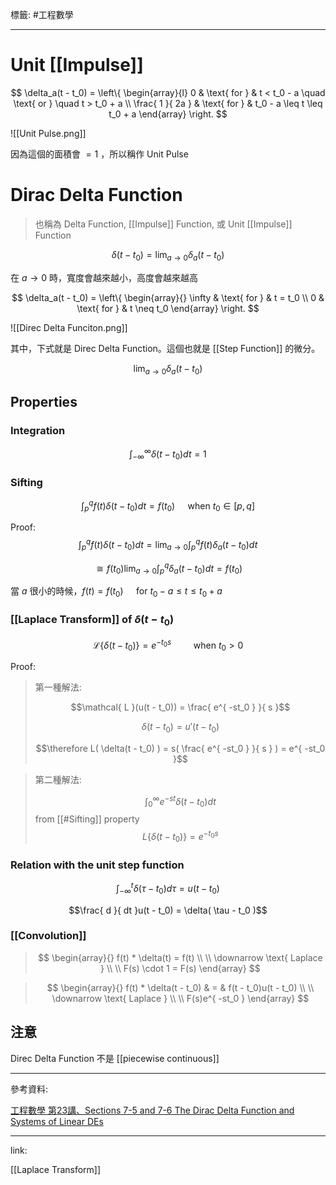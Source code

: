 標籤: #工程數學 

---

# Unit [[Impulse]]

$$
\delta_a(t - t_0) = 
\left\{
	\begin{array}{l}
		0 & \text{ for } & t < t_0 - a \quad \text{ or } \quad t > t_0 + a \\
		\frac{ 1 }{ 2a } & \text{ for } & t_0 - a \leq t \leq t_0 + a
	\end{array}
\right.
$$

![[Unit Pulse.png]]

因為這個的面積會 $=1$ ，所以稱作 Unit Pulse

# Dirac Delta Function

> 也稱為 Delta Function, [[Impulse]] Function, 或 Unit [[Impulse]] Function

$$\delta(t - t_0) = \lim_{ a \rightarrow 0 } \delta_a( t - t_0 )$$

在 $a \rightarrow 0$ 時，寬度會越來越小，高度會越來越高

$$
\delta_a(t - t_0) = 
\left\{
	\begin{array}{}
		\infty & \text{ for } & t = t_0 \\
		0 & \text{ for } & t \neq t_0
	\end{array}
\right.
$$

![[Direc Delta Funciton.png]]

其中，下式就是 Direc Delta Function。這個也就是 [[Step Function]] 的微分。

$$\lim_{ a \rightarrow 0 } \delta_a( t - t_0 )$$

## Properties

### Integration

$$\int_{ -\infty }^{ \infty }\delta(t - t_0)dt = 1$$

### Sifting

$$\int_p^q f(t)\delta(t - t_0)dt = f(t_0) \quad \text{ when } t_0 \in [p, q]$$

Proof:
$$\int_p^q f(t)\delta(t - t_0)dt = \lim_{ a \rightarrow 0 }\int_p^q f(t)\delta_a(t - t_0)dt$$

$$\cong f(t_0) \lim_{ a \rightarrow 0 }\int_p^q \delta_a(t - t_0)dt = f(t_0)$$

當 $a$ 很小的時候，$f(t) = f(t_0) \quad \text{ for } t_0 - a \leq t \leq t_0 + a$

### [[Laplace Transform]] of $\delta(t - t_0)$

$$\mathcal{ L }\{ \delta(t - t_0) \} = e^{ -t_0s } \qquad \text{ when } t_0 > 0$$

Proof:

> 第一種解法:
> 
> $$\mathcal{ L }(u(t - t_0)) = \frac{ e^{ -st_0 } }{ s }$$
> 
> $$\delta(t - t_0) = u'(t - t_0)$$
> 
> $$\therefore L( \delta(t - t_0) ) = s( \frac{ e^{ -st_0 } }{ s } ) = e^{ -st_0 }$$

> 第二種解法:
> 
> $$\int_0^\infty e^{ -st }\delta (t - t_0)dt$$
> from [[#Sifting]] property
> $$L\{ \delta(t - t_0) \} = e^{ -t_0s }$$

### Relation with the unit step function

$$\int_{ -\infty }^t \delta(\tau - t_0)d\tau = u(t - t_0)$$

$$\frac{ d }{ dt }u(t - t_0) = \delta( \tau - t_0 )$$

### [[Convolution]]

> $$
> \begin{array}{}
> 	f(t) * \delta(t) = f(t) \\ \\
> 	\downarrow \text{ Laplace } \\ \\
> 	F(s) \cdot 1 = F(s)
> \end{array}
> $$

> $$
> \begin{array}{}
> 	f(t) * \delta(t - t_0) & = & f(t - t_0)u(t - t_0) \\ \\
> 	\downarrow \text{ Laplace } \\ \\
> 	F(s)e^{ -st_0 }
> \end{array}
> $$

## 注意

Direc Delta Function 不是 [[piecewise continuous]]

---

參考資料:

[工程數學 第23講、Sections 7-5 and 7-6 The Dirac Delta Function and Systems of Linear DEs](https://youtu.be/clnW8db1WaQ)

---

link:

[[Laplace Transform]]